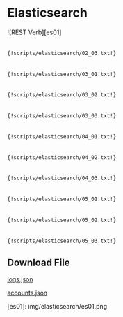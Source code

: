 # Elasticsearch


![REST Verb][es01]

``` bash

{!scripts/elasticsearch/02_03.txt!}

```

``` bash

{!scripts/elasticsearch/03_01.txt!}

```


``` bash

{!scripts/elasticsearch/03_02.txt!}

```
``` bash

{!scripts/elasticsearch/03_03.txt!}

```
``` bash

{!scripts/elasticsearch/04_01.txt!}

```
``` bash

{!scripts/elasticsearch/04_02.txt!}

```
``` bash

{!scripts/elasticsearch/04_03.txt!}

```
``` bash

{!scripts/elasticsearch/05_01.txt!}

```
``` bash

{!scripts/elasticsearch/05_02.txt!}

```
``` bash

{!scripts/elasticsearch/05_03.txt!}

```



## Download File

[logs.json](scripts/elasticsearch/data/logs.jsonl)

[accounts.json](scripts/elasticsearch/data/accounts.json)




<Images>
[es01]: img/elasticsearch/es01.png